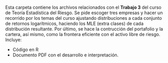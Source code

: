 Esta carpeta contiene los archivos relacionados con el **Trabajo 3** del curso de Teoría Estadística del Riesgo. Se pide escoger tres empresas y hacer un recorrido por los temas del curso ajustando distribuciones a cada conjunto de retornos logarítmicos, haciendo los MLE (extra clases) de cada distribución resultante. Por último, se hace la contrucción del portafolio y la cartera, así mismo, como la frontera eficiente con el activo libre de riesgo. 
Incluye:
- Código en R
- Documento PDF con el desarrollo e interpretación.

